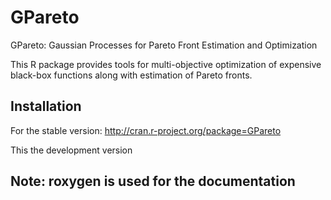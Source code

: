 # GPareto

GPareto: Gaussian Processes for Pareto Front Estimation and Optimization

This R package provides tools for multi-objective optimization of expensive black-box functions along with estimation of Pareto fronts.

## Installation
For the stable version: http://cran.r-project.org/package=GPareto

This the development version

## Note: roxygen is used for the documentation